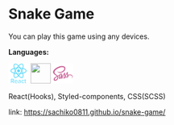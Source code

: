 
<h1>Snake Game</h1>





You can play this game using any devices.

**Languages:**

<img src="https://raw.githubusercontent.com/devicons/devicon/master/icons/react/react-original-wordmark.svg" width="40" height="40" /> <img src="https://styled-components.com/logo.png" width="40" height="40" /> <img src="https://raw.githubusercontent.com/devicons/devicon/master/icons/sass/sass-original.svg" width="40" height="40" />

React(Hooks), Styled-components, CSS(SCSS)


link: https://sachiko0811.github.io/snake-game/
